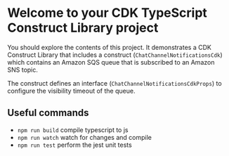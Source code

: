 # Welcome to your CDK TypeScript Construct Library project

You should explore the contents of this project. It demonstrates a CDK Construct Library that includes a construct (`ChatChannelNotificationsCdk`)
which contains an Amazon SQS queue that is subscribed to an Amazon SNS topic.

The construct defines an interface (`ChatChannelNotificationsCdkProps`) to configure the visibility timeout of the queue.

## Useful commands

* `npm run build`   compile typescript to js
* `npm run watch`   watch for changes and compile
* `npm run test`    perform the jest unit tests
